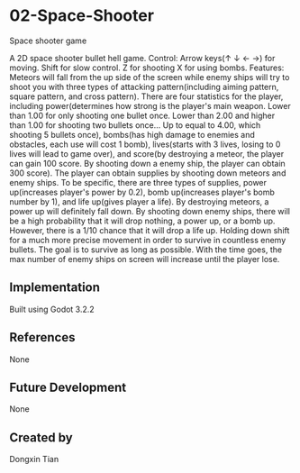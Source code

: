 # 02-Space-Shooter
Space shooter game

A 2D space shooter bullet hell game.
Control:  Arrow keys(↑ ↓ ← →) for moving.
          Shift for slow control.
          Z for shooting
          X for using bombs.
Features: Meteors will fall from the up side of the screen while enemy ships will try to
          shoot you with three types of attacking pattern(including aiming pattern, square pattern, and cross pattern).
          There are four statistics for the player, including power(determines how strong is the player's main weapon. Lower than 1.00 for only shooting one bullet once. Lower than 2.00 and higher than 1.00 for shooting two bullets once... Up to equal to 4.00, which shooting 5 bullets once), bombs(has high damage to enemies and obstacles, each use will cost 1 bomb), lives(starts with 3 lives, losing to 0 lives will lead to game over), and score(by destroying a meteor, the player can gain 100 score. By shooting down a enemy ship, the player can obtain 300 score).
          The player can obtain supplies by shooting down meteors and enemy ships. To be specific, there are three types of supplies, power up(increases player's power by 0.2), bomb up(increases player's bomb number by 1), and life up(gives player a life). By destroying meteors, a power up will definitely fall down. By shooting down enemy ships, there will be a high probability that it will drop nothing, a power up, or a bomb up. However, there is a 1/10 chance that it will drop a life up.
          Holding down shift for a much more precise movement in order to survive       in countless enemy bullets.
          The goal is to survive as long as possible. With the time goes, the max number of enemy ships on screen will increase until the player lose.

## Implementation
Built using Godot 3.2.2

## References
None

## Future Development
None

## Created by
Dongxin Tian